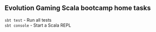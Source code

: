 ## Evolution Gaming Scala bootcamp home tasks

`sbt test` - Run all tests  
`sbt console` - Start a Scala REPL
